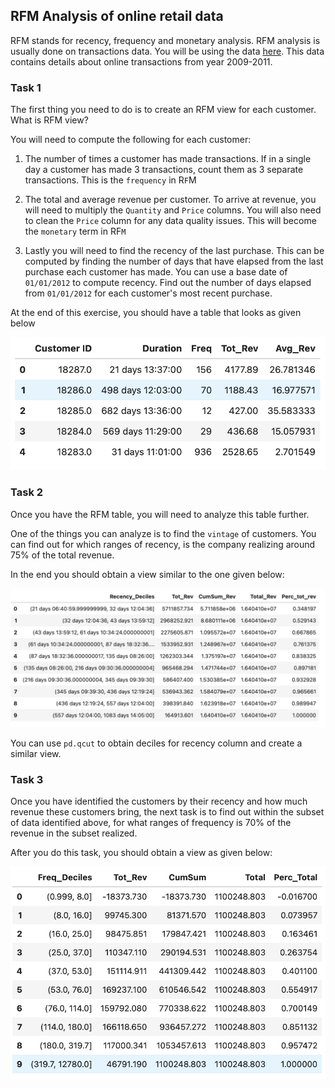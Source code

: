 ## RFM Analysis of online retail data

RFM stands for recency, frequency and monetary analysis. RFM analysis is usually done on transactions data. You will be using the data [here](./data/retail.csv). This data contains details about online transactions from year 2009-2011.

### Task 1
The first thing you need to do is to create an RFM view for each customer. What is RFM view?

You will need to compute the following for each customer:

1. The number of times a customer has made transactions. If in a single day a customer has made 3 transactions, count them as 3 separate transactions. This is the `frequency` in R`F`M

2. The total and average revenue per customer. To arrive at revenue, you will need to multiply the `Quantity` and `Price` columns. You will also need to clean the `Price` column for any data quality issues. This will become the `monetary` term in RF`M`

3. Lastly you will need to find the recency of the last purchase. This can be computed by finding the number of days that have elapsed from the last purchase each customer has made. You can use a base date of `01/01/2012` to compute recency. Find out the number of days elapsed from `01/01/2012` for each customer's most recent purchase.

At the end of this exercise, you should have a table that looks as given below

![](./images/rfm.png)

### Task 2
Once you have the RFM table, you will need to analyze this table further.

One of the things you can analyze is to find the `vintage` of customers. You can find out for which ranges of recency, is the company realizing around 75% of the total revenue.

In the end you should obtain a view similar to the one given below:

![](./images/recency.png)

You can use `pd.qcut` to obtain deciles for recency column and create a similar view.

### Task 3

Once you have identified the customers by their recency and how much revenue these customers bring, the next task is to find out within the subset of data identified above, for what ranges of frequency is 70% of the revenue in the subset realized.

After you do this task, you should obtain a view as given below:

![](./images/frequency.png)

